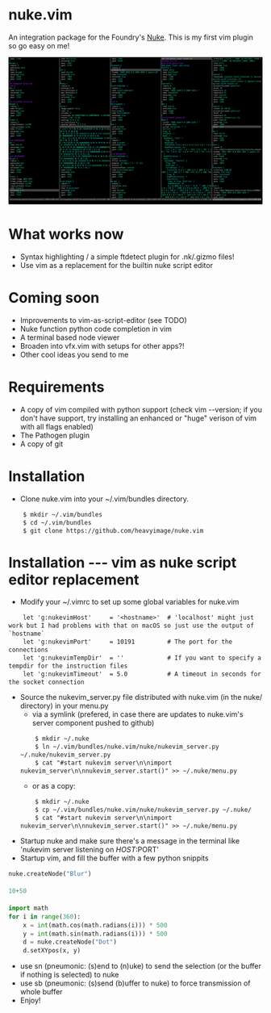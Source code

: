 # nuke.vim
An integration package for the Foundry's [Nuke](https://www.thefoundry.co.uk/products/nuke/).  This is my first vim plugin so go easy on me!

![Screenshot of nuke.vim](https://github.com/heavyimage/nuke.vim/blob/master/docs/screenshot.png "Screenshot of nuke.vim")

# What works now
* Syntax highlighting / a simple ftdetect plugin for .nk/.gizmo files!
* Use vim as a replacement for the builtin nuke script editor

# Coming soon
* Improvements to vim-as-script-editor (see TODO)
* Nuke function python code completion in vim
* A terminal based node viewer
* Broaden into vfx.vim with setups for other apps?!
* Other cool ideas you send to me

# Requirements
* A copy of vim compiled with python support (check vim --version; if you don't have support, try installing an enhanced or "huge" verison of vim with all flags enabled)
* The Pathogen plugin
* A copy of git

# Installation
* Clone nuke.vim into your ~/.vim/bundles directory.
``` shell
    $ mkdir ~/.vim/bundles
    $ cd ~/.vim/bundles
    $ git clone https://github.com/heavyimage/nuke.vim
```

# Installation --- vim as nuke script editor replacement
* Modify your ~/.vimrc to set up some global variables for nuke.vim
``` vimscript
    let 'g:nukevimHost'     = '<hostname>'  # 'localhost' might just work but I had problems with that on macOS so just use the output of `hostname`
    let 'g:nukevimPort'     = 10191         # The port for the connections
    let 'g:nukevimTempDir'  = ''            # If you want to specify a tempdir for the instruction files
    let 'g:nukevimTimeout'  = 5.0           # A timeout in seconds for the socket connection
```
* Source the nukevim_server.py file distributed with nuke.vim (in the nuke/ directory) in your menu.py
    * via a symlink (prefered, in case there are updates to nuke.vim's server component pushed to github)
    ``` shell
        $ mkdir ~/.nuke
        $ ln ~/.vim/bundles/nuke.vim/nuke/nukevim_server.py ~/.nuke/nukevim_server.py
        $ cat "#start nukevim server\n\nimport nukevim_server\n\nnukevim_server.start()" >> ~/.nuke/menu.py
    ```
    * or as a copy:
    ``` shell
        $ mkdir ~/.nuke
        $ cp ~/.vim/bundles/nuke.vim/nuke/nukevim_server.py ~/.nuke/
        $ cat "#start nukevim server\n\nimport nukevim_server\n\nnukevim_server.start()" >> ~/.nuke/menu.py
    ```
* Startup nuke and make sure there's a message in the terminal like 'nukevim server listening on $HOST:$PORT'
* Startup vim, and fill the buffer with a few python snippits
``` python
nuke.createNode("Blur")

10+50

import math
for i in range(360):
    x = int(math.cos(math.radians(i))) * 500
    y = int(math.sin(math.radians(i))) * 500
    d = nuke.createNode("Dot")
    d.setXYpos(x, y)
```
* use <leader>sn (pneumonic: (s)end to (n)uke) to send the selection (or the buffer if nothing is selected) to nuke
* use <leader>sb (pneumonic: (s)send (b)uffer to nuke) to force transmission of whole buffer
* Enjoy!
